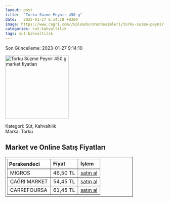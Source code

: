 ```yaml
---
layout: post
title:  "Torku Süzme Peynir 450 g"
date:   2023-01-27 6:14:10 +0300
image: https://www.cagri.com//Uploads/UrunResimleri/torku-suzme-peynir-450-gr-9960.jpg
categories: sut-kahvaltilik
tags: sut-kahvaltilik
---
```


Son Güncelleme: 2023-01-27 9:14:10

<img src="https://www.cagri.com//Uploads/UrunResimleri/torku-suzme-peynir-450-gr-9960.jpg" width="200" alt="Torku Süzme Peynir 450 g market fiyatları" />

Kategori: Süt, Kahvaltılık
<br />
Marka: Torku

<h2>Market ve Online Satış Fiyatları</h2>

<table border="1" style="padding: 5px;width:80%;">
  <tr>
    <td style="padding: 5px;"><strong>Perakendeci</strong></td>
    <td><strong>Fiyat</strong></td>
    <td><strong>İşlem</strong></td>
  </tr>
  <tr>
              <td title="Migros">MIGROS</td>
              <td>46,50 TL</td>
              <td><a title="Migros" target="_blank" href="https://www.migros.com.tr/torku-suzme-peynir-450-g-p-98e102">satın al</a></td>
            </tr><tr>
              <td title="Çağrı Market">ÇAĞRI MARKET</td>
              <td>54,45 TL</td>
              <td><a title="Çağrı Market" target="_blank" href="https://www.cagri.com/torku-suzme-peynir-450-gr">satın al</a></td>
            </tr><tr>
              <td title="CarrefourSA">CARREFOURSA</td>
              <td>61,45 TL</td>
              <td><a title="CarrefourSA" target="_blank" href="https://www.carrefoursa.com/torku-suzme-peynir-450-g-p-30149074">satın al</a></td>
            </tr>
</table>
